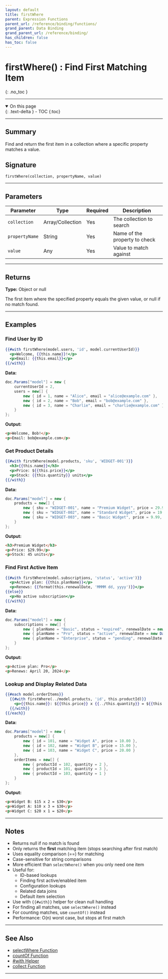 ```yaml
---
layout: default
title: firstWhere
parent: Expression Functions
parent_url: /reference/binding/functions/
grand_parent: Data Binding
grand_parent_url: /reference/binding/
has_children: false
has_toc: false
---
```


# firstWhere() : Find First Matching Item
{: .no_toc }

---

<details open class='top-toc' markdown="block">
  <summary>
    On this page
  </summary>
  {: .text-delta }
- TOC
{:toc}
</details>

---

## Summary

Find and return the first item in a collection where a specific property matches a value.

## Signature

```
firstWhere(collection, propertyName, value)
```

---

## Parameters

| Parameter | Type | Required | Description |
|-----------|------|----------|-------------|
| `collection` | Array/Collection | Yes | The collection to search |
| `propertyName` | String | Yes | Name of the property to check |
| `value` | Any | Yes | Value to match against |

---

## Returns

**Type:** Object or null

The first item where the specified property equals the given value, or null if no match found.

---

## Examples

### Find User by ID

```handlebars
{{#with firstWhere(model.users, 'id', model.currentUserId)}}
  <p>Welcome, {{this.name}}!</p>
  <p>Email: {{this.email}}</p>
{{/with}}
```

**Data:**
```csharp
doc.Params["model"] = new {
    currentUserId = 2,
    users = new[] {
        new { id = 1, name = "Alice", email = "alice@example.com" },
        new { id = 2, name = "Bob", email = "bob@example.com" },
        new { id = 3, name = "Charlie", email = "charlie@example.com" }
    }
};
```

**Output:**
```html
<p>Welcome, Bob!</p>
<p>Email: bob@example.com</p>
```

### Get Product Details

```handlebars
{{#with firstWhere(model.products, 'sku', 'WIDGET-001')}}
  <h3>{{this.name}}</h3>
  <p>Price: ${{this.price}}</p>
  <p>Stock: {{this.quantity}} units</p>
{{/with}}
```

**Data:**
```csharp
doc.Params["model"] = new {
    products = new[] {
        new { sku = "WIDGET-001", name = "Premium Widget", price = 29.99, quantity = 45 },
        new { sku = "WIDGET-002", name = "Standard Widget", price = 19.99, quantity = 120 },
        new { sku = "WIDGET-003", name = "Basic Widget", price = 9.99, quantity = 200 }
    }
};
```

**Output:**
```html
<h3>Premium Widget</h3>
<p>Price: $29.99</p>
<p>Stock: 45 units</p>
```

### Find First Active Item

```handlebars
{{#with firstWhere(model.subscriptions, 'status', 'active')}}
  <p>Active plan: {{this.planName}}</p>
  <p>Renews: {{format(this.renewalDate, 'MMMM dd, yyyy')}}</p>
{{else}}
  <p>No active subscription</p>
{{/with}}
```

**Data:**
```csharp
doc.Params["model"] = new {
    subscriptions = new[] {
        new { planName = "Basic", status = "expired", renewalDate = new DateTime(2024, 1, 15) },
        new { planName = "Pro", status = "active", renewalDate = new DateTime(2024, 4, 20) },
        new { planName = "Enterprise", status = "pending", renewalDate = new DateTime(2024, 3, 30) }
    }
};
```

**Output:**
```html
<p>Active plan: Pro</p>
<p>Renews: April 20, 2024</p>
```

### Lookup and Display Related Data

```handlebars
{{#each model.orderItems}}
  {{#with firstWhere(../model.products, 'id', this.productId)}}
    <p>{{this.name}}: ${{this.price}} x {{../this.quantity}} = ${{this.price * ../this.quantity}}</p>
  {{/with}}
{{/each}}
```

**Data:**
```csharp
doc.Params["model"] = new {
    products = new[] {
        new { id = 101, name = "Widget A", price = 10.00 },
        new { id = 102, name = "Widget B", price = 15.00 },
        new { id = 103, name = "Widget C", price = 20.00 }
    },
    orderItems = new[] {
        new { productId = 102, quantity = 2 },
        new { productId = 101, quantity = 3 },
        new { productId = 103, quantity = 1 }
    }
};
```

**Output:**
```html
<p>Widget B: $15 x 2 = $30</p>
<p>Widget A: $10 x 3 = $30</p>
<p>Widget C: $20 x 1 = $20</p>
```

---

## Notes

- Returns null if no match is found
- Only returns the **first** matching item (stops searching after first match)
- Uses equality comparison (==) for matching
- Case-sensitive for string comparisons
- More efficient than `selectWhere()` when you only need one item
- Useful for:
  - ID-based lookups
  - Finding first active/enabled item
  - Configuration lookups
  - Related data joins
  - Default item selection
- Use with `{{#with}}` helper for clean null handling
- For finding all matches, use `selectWhere()` instead
- For counting matches, use `countOf()` instead
- Performance: O(n) worst case, but stops at first match

---

## See Also

- [selectWhere Function](./selectWhere.md)
- [countOf Function](./countOf.md)
- [#with Helper](../helpers/with.md)
- [collect Function](./collect.md)

---
